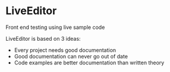 # LiveEditor
Front end testing using live sample code

LiveEditor is based on 3 ideas:
- Every project needs good documentation
- Good documentation can never go out of date
- Code examples are better documentation than written theory
